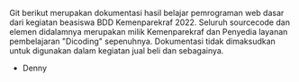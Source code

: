 Git berikut merupakan dokumentasi hasil belajar pemrograman web dasar dari kegiatan beasiswa BDD Kemenparekraf 2022. Seluruh sourcecode dan elemen didalamnya merupakan milik Kemenparekraf dan Penyedia layanan pembelajaran "Dicoding" sepenuhnya. Dokumentasi tidak dimaksudkan untuk digunakan dalam kegiatan jual beli dan sebagainya.

- Denny